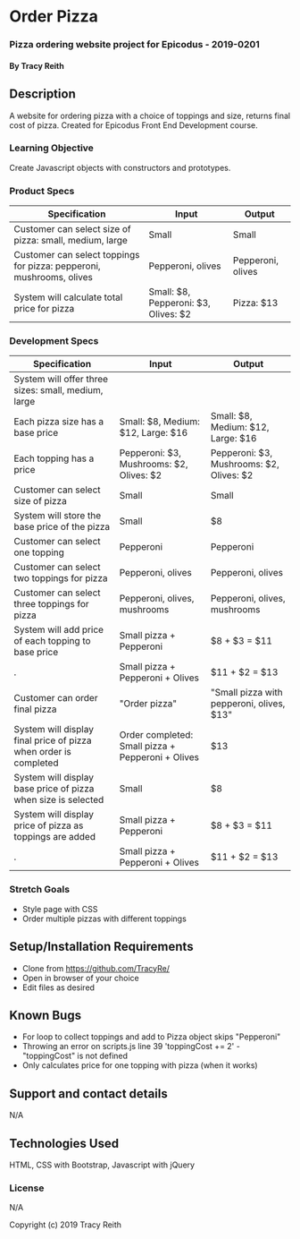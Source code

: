 # Order Pizza

### Pizza ordering website project for Epicodus - 2019-0201

#### By Tracy Reith

## Description

A website for ordering pizza with a choice of toppings and size, returns final cost of pizza. Created for Epicodus Front End Development course.

### Learning Objective

Create Javascript objects with constructors and prototypes.

### Product Specs

Specification | Input | Output
------------- | ----- | ------
Customer can select size of pizza: small, medium, large | Small | Small
Customer can select toppings for pizza: pepperoni, mushrooms, olives | Pepperoni, olives | Pepperoni, olives
System will calculate total price for pizza | Small: $8, Pepperoni: $3, Olives: $2 | Pizza: $13

### Development Specs

Specification | Input | Output
------------- | ----- | ------
System will offer three sizes: small, medium, large | |
Each pizza size has a base price | Small: $8, Medium: $12, Large: $16 | Small: $8, Medium: $12, Large: $16
Each topping has a price | Pepperoni: $3, Mushrooms: $2, Olives: $2 | Pepperoni: $3, Mushrooms: $2, Olives: $2
Customer can select size of pizza | Small | Small
System will store the base price of the pizza | Small | $8
Customer can select one topping | Pepperoni | Pepperoni
Customer can select two toppings for pizza | Pepperoni, olives | Pepperoni, olives
Customer can select three toppings for pizza | Pepperoni, olives, mushrooms | Pepperoni, olives, mushrooms
System will add price of each topping to base price | Small pizza + Pepperoni | $8 + $3 = $11
. | Small pizza + Pepperoni + Olives | $11 + $2 = $13
Customer can order final pizza | "Order pizza" | "Small pizza with pepperoni, olives, $13"
System will display final price of pizza when order is completed | Order completed: Small pizza + Pepperoni + Olives  | $13
System will display base price of pizza when size is selected | Small | $8
System will display price of pizza as toppings are added | Small pizza + Pepperoni | $8 + $3 = $11
. | Small pizza + Pepperoni + Olives | $11 + $2 = $13

### Stretch Goals

* Style page with CSS
* Order multiple pizzas with different toppings

## Setup/Installation Requirements

* Clone from https://github.com/TracyRe/
* Open in browser of your choice
* Edit files as desired


## Known Bugs

* For loop to collect toppings and add to Pizza object skips "Pepperoni"
* Throwing an error on scripts.js line 39  'toppingCost += 2' - "toppingCost" is not defined
* Only calculates price for one topping with pizza (when it works)

## Support and contact details

N/A

## Technologies Used

HTML, CSS with Bootstrap, Javascript with jQuery

### License

N/A

Copyright (c) 2019 Tracy Reith

